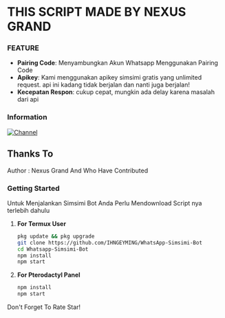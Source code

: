 # THIS SCRIPT MADE BY NEXUS GRAND

### FEATURE 

- **Pairing Code**: Menyambungkan Akun Whatsapp Menggunakan Pairing Code
- **Apikey**: Kami menggunakan apikey simsimi gratis yang unlimited request. api ini kadang tidak berjalan dan nanti juga berjalan!
- **Kecepatan Respon**: cukup cepat, mungkin ada delay karena masalah dari api

### Information
[![Channel](https://img.shields.io/badge/CHANNEL%20BOT-path?style=for-the-badge&logo=whatsapp&logoColor=white&color=brightgreen)](https://whatsapp.com/channel/0029VamUbVdEQIalRdRZk11w)

## Thanks To
Author : Nexus Grand
And Who Have Contributed

### Getting Started
Untuk Menjalankan Simsimi Bot Anda Perlu Mendownload Script nya terlebih dahulu

1. **For Termux User**
    ```bash
    pkg update && pkg upgrade
    git clone https://github.com/IHNGEYMING/WhatsApp-Simsimi-Bot
    cd Whatsapp-Simsimi-Bot
    npm install
    npm start
    
2. **For Pterodactyl Panel**
    ```bash
    npm install
    npm start
    
Don't Forget To Rate Star!
